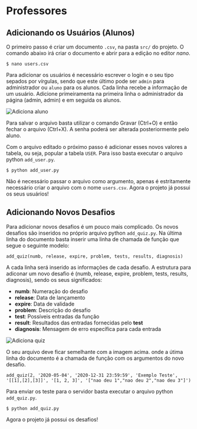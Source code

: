# Professores

## Adicionando os Usuários (Alunos)

O primeiro passo é criar um documento `.csv`, na pasta `src/` do projeto. O comando abaixo irá criar o documento e abrir para a edição no editor *nano*.

```$ nano users.csv```

Para adicionar os usuários é necessário escrever o login e o seu tipo sepados por vírgulas, sendo que este último pode ser `admin` para administrador ou `aluno` para os alunos. Cada linha recebe a informação de um usuário. Adicione primeiramenta na primeira linha o administrador da página (admin, admin) e em seguida os alunos.

![Adiciona aluno](img/add_alunos.png)

Para salvar o arquivo basta utilizar o comando Gravar (Ctrl+O) e então fechar o arquivo (Ctrl+X). A senha poderá ser alterada posteriormente pelo aluno.

Com o arquivo editado o próximo passo é adicionar esses novos valores a tabela, ou seja, popular a tabela `USER`. Para isso basta executar o arquivo python `add_user.py`.

```$ python add_user.py```

Não é necessário passar o arquivo como argumento, apenas é estritamente necessário criar o arquivo com o nome `users.csv`. Agora o projeto já possui os seus usuários!

## Adicionando Novos Desafios

Para adicionar novos desafios é um pouco mais complicado. Os novos desafios são inseridos no próprio arquivo python `add_quiz.py`. Na última linha do documento basta inserir uma linha de chamada de função que segue o seguinte modelo:

`add_quiz(numb, release, expire, problem, tests, results, diagnosis)`

A cada linha será inserido as informações de cada desafio. A estrutura para adiconar um novo desafio é (numb, release, expire, problem, tests, results, diagnosis), sendo os seus significados:

- **numb**: Numeração do desafio
- **release**: Data de lançamento
- **expire**: Data de validade
- **problem**: Descrição do desafio
- **test**: Possíveis entradas da função
- **result**: Resultados das entradas fornecidas pelo **test**
- **diagnosis**: Mensagem de erro específica para cada entrada

![Adiciona quiz](img/add_quiz.png)

O seu arquivo deve ficar semelhante com a imagem acima. onde a útima linha do documento é a chamada de função com os argumentos do novo desafio.

`add_quiz(2, '2020-05-04', '2020-12-31 23:59:59', 'Exemplo Teste', '[[1],[2],[3]]', '[1, 2, 3]', '["nao deu 1","nao deu 2","nao deu 3"]')`

Para enviar os teste para o servidor basta executar o arquivo python `add_quiz.py`.

```$ python add_quiz.py```

Agora o projeto já possui os desafios!